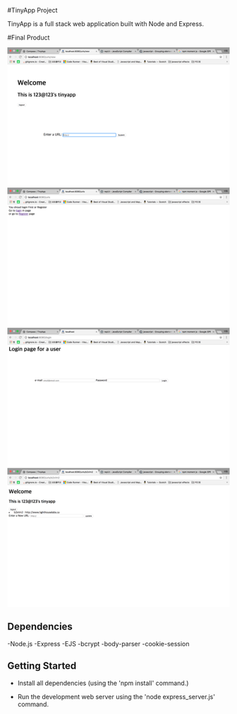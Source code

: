 #TinyApp Project

TinyApp is a full stack web application built with Node and Express.

#Final Product

!["screenshot description"](https://github.com/pachopa/tiny_app/blob/master/docs/createNewUrl.png)
!["screenshot description"](https://github.com/pachopa/tiny_app/blob/master/docs/ifUserIsNotLogin.png)
!["screenshot description"](https://github.com/pachopa/tiny_app/blob/master/docs/loginPage.png)
!["screenshot description"](https://github.com/pachopa/tiny_app/blob/master/docs/updateUrl.png)

## Dependencies

-Node.js
-Express
-EJS
-bcrypt
-body-parser
-cookie-session

## Getting Started

- Install all dependencies (using the 'npm install' command.)

- Run the development web server using the 'node express_server.js' command.